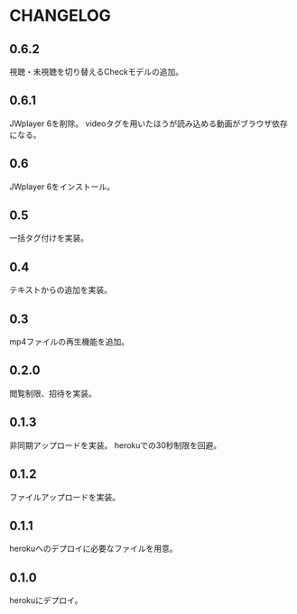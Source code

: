 # CHANGELOG

## 0.6.2
視聴・未視聴を切り替えるCheckモデルの追加。

## 0.6.1
JWplayer 6を削除。
videoタグを用いたほうが読み込める動画がブラウザ依存になる。

## 0.6
JWplayer 6をインストール。

## 0.5
一括タグ付けを実装。

## 0.4
テキストからの追加を実装。

## 0.3
mp4ファイルの再生機能を追加。

## 0.2.0
閲覧制限、招待を実装。

## 0.1.3
非同期アップロードを実装。
herokuでの30秒制限を回避。

## 0.1.2
ファイルアップロードを実装。

## 0.1.1
herokuへのデプロイに必要なファイルを用意。

## 0.1.0
herokuにデプロイ。
